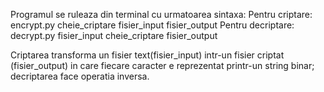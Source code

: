 Programul se ruleaza din terminal cu urmatoarea sintaxa:
Pentru criptare: encrypt.py cheie_criptare fisier_input fisier_output
Pentru decriptare: decrypt.py fisier_input cheie_criptare fisier_output

Criptarea transforma un fisier text(fisier_input) intr-un fisier criptat (fisier_output) in care fiecare caracter e reprezentat printr-un string binar; decriptarea face operatia inversa.
